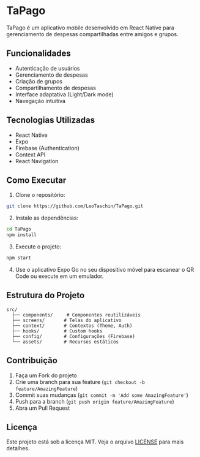 # TaPago

TaPago é um aplicativo mobile desenvolvido em React Native para gerenciamento de despesas compartilhadas entre amigos e grupos.

## Funcionalidades

- Autenticação de usuários
- Gerenciamento de despesas
- Criação de grupos
- Compartilhamento de despesas
- Interface adaptativa (Light/Dark mode)
- Navegação intuitiva

## Tecnologias Utilizadas

- React Native
- Expo
- Firebase (Authentication)
- Context API
- React Navigation

## Como Executar

1. Clone o repositório:
```bash
git clone https://github.com/LeoTaschin/TaPago.git
```

2. Instale as dependências:
```bash
cd TaPago
npm install
```

3. Execute o projeto:
```bash
npm start
```

4. Use o aplicativo Expo Go no seu dispositivo móvel para escanear o QR Code ou execute em um emulador.

## Estrutura do Projeto

```
src/
  ├── components/     # Componentes reutilizáveis
  ├── screens/       # Telas do aplicativo
  ├── context/       # Contextos (Theme, Auth)
  ├── hooks/         # Custom hooks
  ├── config/        # Configurações (Firebase)
  └── assets/        # Recursos estáticos
```

## Contribuição

1. Faça um Fork do projeto
2. Crie uma branch para sua feature (`git checkout -b feature/AmazingFeature`)
3. Commit suas mudanças (`git commit -m 'Add some AmazingFeature'`)
4. Push para a branch (`git push origin feature/AmazingFeature`)
5. Abra um Pull Request

## Licença

Este projeto está sob a licença MIT. Veja o arquivo [LICENSE](LICENSE) para mais detalhes. 